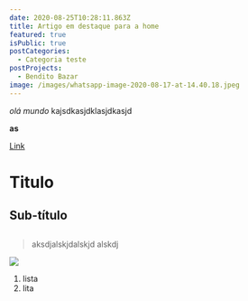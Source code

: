 ```yaml
---
date: 2020-08-25T10:28:11.863Z
title: Artigo em destaque para a home
featured: true
isPublic: true
postCategories:
  - Categoria teste
postProjects:
  - Bendito Bazar
image: /images/whatsapp-image-2020-08-17-at-14.40.18.jpeg
---
```

_olá mundo_ kajsdkasjdklasjdkasjd

**as**

[Link](#)

# Titulo

## Sub-título

## 

> aksdjalskjdalskjd alskdj



![](/images/infocentro.png)

1. lista 
2. lita
